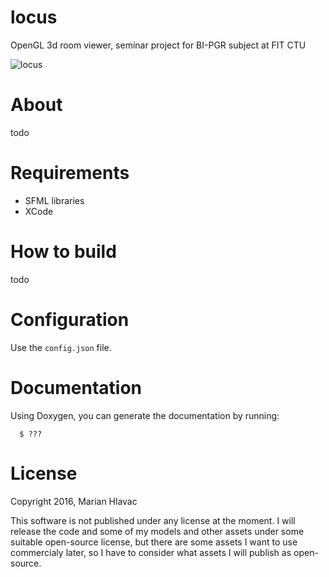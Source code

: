 # locus

OpenGL 3d room viewer, seminar project for BI-PGR subject at FIT CTU

![locus](http://i.imgur.com/Xy3wVdC.png)

# About

todo

# Requirements

 - SFML libraries
 - XCode 

# How to build

todo

# Configuration

Use the `config.json` file.

# Documentation

Using Doxygen, you can generate the documentation by running:

```
  $ ???
```

# License

Copyright 2016, Marian Hlavac

This software is not published under any license at the moment. I will release the code and some of my models and other assets under some suitable open-source license, but there are some assets I want to use commercialy later, so I have to consider what assets I will publish as open-source.
